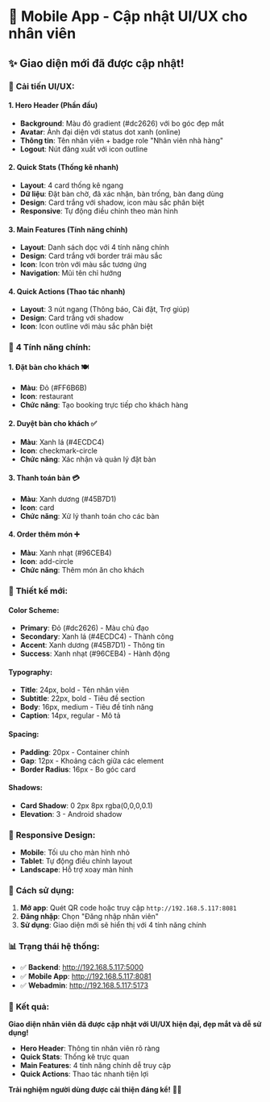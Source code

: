 # 📱 Mobile App - Cập nhật UI/UX cho nhân viên

## ✨ **Giao diện mới đã được cập nhật!**

### 🎨 **Cải tiến UI/UX:**

#### **1. Hero Header (Phần đầu)**
- **Background**: Màu đỏ gradient (#dc2626) với bo góc đẹp mắt
- **Avatar**: Ảnh đại diện với status dot xanh (online)
- **Thông tin**: Tên nhân viên + badge role "Nhân viên nhà hàng"
- **Logout**: Nút đăng xuất với icon outline

#### **2. Quick Stats (Thống kê nhanh)**
- **Layout**: 4 card thống kê ngang
- **Dữ liệu**: Đặt bàn chờ, đã xác nhận, bàn trống, bàn đang dùng
- **Design**: Card trắng với shadow, icon màu sắc phân biệt
- **Responsive**: Tự động điều chỉnh theo màn hình

#### **3. Main Features (Tính năng chính)**
- **Layout**: Danh sách dọc với 4 tính năng chính
- **Design**: Card trắng với border trái màu sắc
- **Icon**: Icon tròn với màu sắc tương ứng
- **Navigation**: Mũi tên chỉ hướng

#### **4. Quick Actions (Thao tác nhanh)**
- **Layout**: 3 nút ngang (Thông báo, Cài đặt, Trợ giúp)
- **Design**: Card trắng với shadow
- **Icon**: Icon outline với màu sắc phân biệt

### 🎯 **4 Tính năng chính:**

#### 1. **Đặt bàn cho khách** 🍽️
- **Màu**: Đỏ (#FF6B6B)
- **Icon**: restaurant
- **Chức năng**: Tạo booking trực tiếp cho khách hàng

#### 2. **Duyệt bàn cho khách** ✅
- **Màu**: Xanh lá (#4ECDC4)
- **Icon**: checkmark-circle
- **Chức năng**: Xác nhận và quản lý đặt bàn

#### 3. **Thanh toán bàn** 💳
- **Màu**: Xanh dương (#45B7D1)
- **Icon**: card
- **Chức năng**: Xử lý thanh toán cho các bàn

#### 4. **Order thêm món** ➕
- **Màu**: Xanh nhạt (#96CEB4)
- **Icon**: add-circle
- **Chức năng**: Thêm món ăn cho khách

### 🎨 **Thiết kế mới:**

#### **Color Scheme:**
- **Primary**: Đỏ (#dc2626) - Màu chủ đạo
- **Secondary**: Xanh lá (#4ECDC4) - Thành công
- **Accent**: Xanh dương (#45B7D1) - Thông tin
- **Success**: Xanh nhạt (#96CEB4) - Hành động

#### **Typography:**
- **Title**: 24px, bold - Tên nhân viên
- **Subtitle**: 22px, bold - Tiêu đề section
- **Body**: 16px, medium - Tiêu đề tính năng
- **Caption**: 14px, regular - Mô tả

#### **Spacing:**
- **Padding**: 20px - Container chính
- **Gap**: 12px - Khoảng cách giữa các element
- **Border Radius**: 16px - Bo góc card

#### **Shadows:**
- **Card Shadow**: 0 2px 8px rgba(0,0,0,0.1)
- **Elevation**: 3 - Android shadow

### 📱 **Responsive Design:**

- **Mobile**: Tối ưu cho màn hình nhỏ
- **Tablet**: Tự động điều chỉnh layout
- **Landscape**: Hỗ trợ xoay màn hình

### 🚀 **Cách sử dụng:**

1. **Mở app**: Quét QR code hoặc truy cập `http://192.168.5.117:8081`
2. **Đăng nhập**: Chọn "Đăng nhập nhân viên"
3. **Sử dụng**: Giao diện mới sẽ hiển thị với 4 tính năng chính

### 📊 **Trạng thái hệ thống:**

- ✅ **Backend**: http://192.168.5.117:5000
- ✅ **Mobile App**: http://192.168.5.117:8081
- ✅ **Webadmin**: http://192.168.5.117:5173

### 🎉 **Kết quả:**

**Giao diện nhân viên đã được cập nhật với UI/UX hiện đại, đẹp mắt và dễ sử dụng!**

- **Hero Header**: Thông tin nhân viên rõ ràng
- **Quick Stats**: Thống kê trực quan
- **Main Features**: 4 tính năng chính dễ truy cập
- **Quick Actions**: Thao tác nhanh tiện lợi

**Trải nghiệm người dùng được cải thiện đáng kể!** 🎨✨
